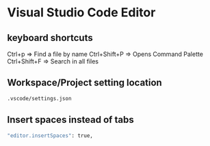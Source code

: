 # Visual Studio Code Editor

## keyboard shortcuts

Ctrl+p => Find a file by name
Ctrl+Shift+P => Opens Command Palette
Ctrl+Shift+F => Search in all files

## Workspace/Project setting location
```bash
.vscode/settings.json
```

## Insert spaces instead of tabs
```bash
"editor.insertSpaces": true,
```